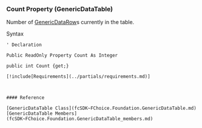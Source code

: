 ﻿### Count Property (GenericDataTable)

Number of [GenericDataRow](fcSDK~FChoice.Foundation.GenericDataRow.md)s currently in the table.

Syntax

```vbnet
' Declaration

Public ReadOnly Property Count As Integer

public int Count {get;}

[!include[Requirements](../partials/requirements.md)]



#### Reference

[GenericDataTable Class](fcSDK~FChoice.Foundation.GenericDataTable.md)  
[GenericDataTable Members](fcSDK~FChoice.Foundation.GenericDataTable_members.md)